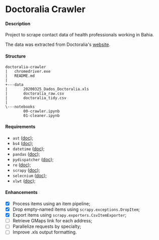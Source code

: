 # Doctoralia Crawler

#### Description

Project to scrape contact data of health professionals working in Bahia.

The data was extracted from Doctoralia's [website](https://www.doctoralia.com.br/).

#### Structure

```
doctoralia-crawler
|   chromedriver.exe
|   README.md
|
+---data
|       20200325_Dados_Doctoralia.xls
|       doctoralia_raw.csv
|       doctoralia_tidy.csv
|
\---notebooks
        00-crawler.ipynb
        01-cleaner.ipynb
```

#### Requirements

- `ast` ([doc](https://docs.python.org/3/library/ast.html));
- `bs4` ([doc](https://www.crummy.com/software/BeautifulSoup/bs4/doc/));
- `datetime` ([doc](https://docs.python.org/3/library/datetime.html));
- `pandas` ([doc](https://pandas.pydata.org/docs/));
- `pydispatcher` ([doc](https://pypi.org/project/PyDispatcher/));
- `re` ([doc](https://docs.python.org/3/library/re.html));
- `scrapy` ([doc](https://docs.scrapy.org/en/latest/));
- `selecnium` ([doc](https://selenium-python.readthedocs.io/));
- `xlwt` ([doc](https://xlwt.readthedocs.io/en/latest/));

#### Enhancements

- [x] Process items using an item pipeline;
- [x] Drop empty-named items using `scrapy.exceptions.DropItem`;
- [x] Export items using `scrapy.exporters.CsvItemExporter`;
- [ ] Retrieve GMaps link for each address;
- [ ] Parallelize requests by specialty;
- [ ] Improve .xls output formatting.
